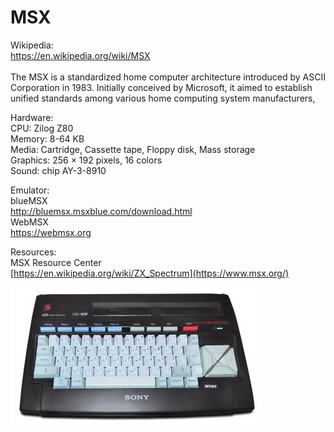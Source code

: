 # MSX
Wikipedia:<br />
https://en.wikipedia.org/wiki/MSX<br /><br />
The MSX is a standardized home computer architecture introduced by ASCII Corporation in 1983. Initially conceived by Microsoft, it aimed to establish unified standards among various home computing system manufacturers,

Hardware:<br />
CPU: Zilog Z80<br />
Memory: 8-64 KB<br />
Media: Cartridge, Cassette tape, Floppy disk, Mass storage<br />
Graphics: 256 × 192 pixels, 16 colors<br />
Sound: chip AY-3-8910

Emulator:<br />
blueMSX<br />
http://bluemsx.msxblue.com/download.html<br />
WebMSX<br />
https://webmsx.org<br />

Resources:<br />
MSX Resource Center<br />
[https://en.wikipedia.org/wiki/ZX_Spectrum](https://www.msx.org/)<br />

![alt text](https://github.com/RetrocompSi/MSX/blob/main/msx.jpg)
